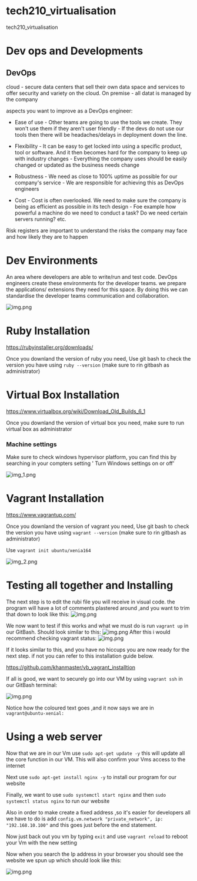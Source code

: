 # tech210_virtualisation
tech210_virtualisation

# Dev ops and Developments

## DevOps

cloud - secure data centers that sell their own data space and services to offer security and variety on the cloud.
On premise - all datat is managed by the company 

aspects you want to improve as a DevOps engineer:

- Ease of use - Other teams are going to use the tools we create. They won't use them if they aren't user friendly - If the devs do not use our tools then there will be headaches/delays in deployment down the line.

- Flexibility - It can be easy to get locked into using a specific product, tool or software. And it then becomes hard for the company to keep up with industry changes - Everything the company uses should be easily changed or updated as the business needs change

- Robustness - We need as close to 100% uptime as possible for our company's service - We are responsible for achieving this as DevOps engineers

- Cost - Cost is often overlooked. We need to make sure the company is being as efficient as possible in its tech design - Foe example how powerful a machine do we need to conduct a task? Do we need certain servers running? etc.

Risk registers are important to understand the risks the company may face and how likely they are to happen


# Dev Environments

An area where developers are able to write/run and test code. DevOps engineers create these environments for the developer teams. we prepare the applications/ extensions they need for this space. By doing this we can standardise the developer teams communication and collaboration.

![img.png](Images/img.png)

# Ruby Installation

https://rubyinstaller.org/downloads/

Once you downland the version of ruby you need, Use git bash to check the version you have using `ruby --version` (make sure to rin gitbash as administrator)

# Virtual Box Installation

https://www.virtualbox.org/wiki/Download_Old_Builds_6_1

Once you downland the version of virtual box you need, make sure to run virtual box as administrator

### Machine settings 
Make sure to check windows hypervisor platform, you can find this by  searching in your compters setting ' Turn Windows settings on or off'

![img_1.png](Images/img_1.png)

# Vagrant Installation

https://www.vagrantup.com/

Once you downland the version of vagrant you need, Use git bash to check the version you have using `vagrant --version` (make sure to rin gitbash as administrator)

Use `vagrant init ubuntu/xenia164` 

![img_2.png](Images/img_2.png)

# Testing all together and Installing

The next step is to edit the rubi file you will receive in visual code. the program will have a lot of comments plastered around ,and you want to trim that down to look like this:
![img.png](Images/img_5.png)

We now want to test if this works and what we must do is run `vagrant up` in our GitBash.
Should look similar to this:
![img.png](Images/img_3.png)
After this i would recommend checking vagrant status:
![img.png](Images/img_4.png)

If it looks similar to this, and you have no hiccups you are now ready for the next step. if not you can refer to this installation guide below.

https://github.com/khanmaster/vb_vagrant_installtion

If all is good, we want to securely go into our VM by using `vagrant ssh` in our GitBash terminal:

![img.png](Images/img_6.png)

Notice how the coloured text goes ,and it now says we are in `vagrant@ubuntu-xenial:`

# Using a web server
Now that we are in our Vm use `sudo apt-get update -y` this will update all the core function in our VM. This will also confirm your Vms access to the internet

Next use `sudo apt-get install nginx -y` to install our program for our website

Finally, we want to use `sudo systemctl start nginx` and then `sudo systemctl status nginx` to run our website

Also in order to make create a fixed address ,so it's easier for developers all we have to do is add `config.vm.network "private_network", ip: "192.168.10.100"` and this goes just before the end statement.

Now just back out you vm by typing `exit` and use `vagrant reload` to reboot your Vm with the new setting

Now when you search the Ip address in your browser you should see the website we spun up which should look like this:

![img.png](Images/img_7.png)





